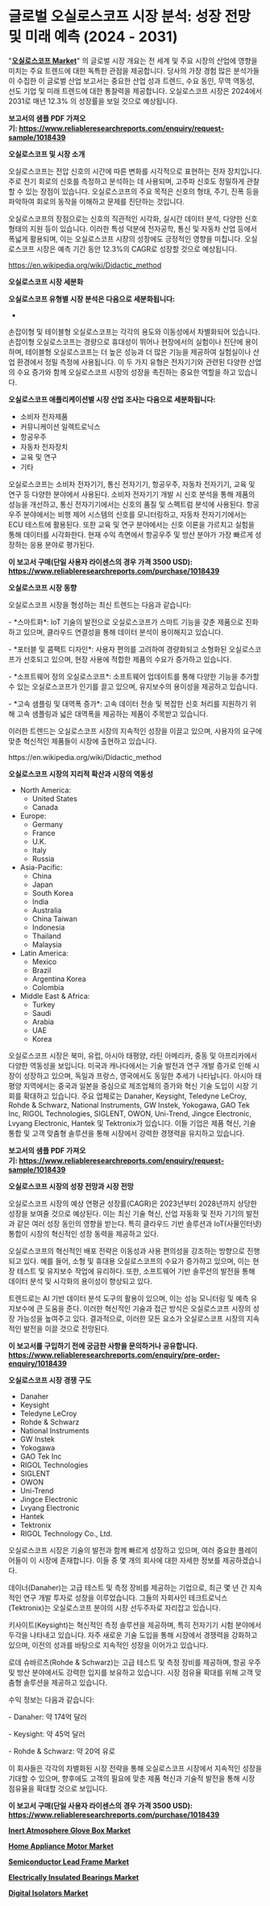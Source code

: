 <p><h1>글로벌 오실로스코프 시장 분석: 성장 전망 및 미래 예측 (2024 - 2031)</h1></p><p>"<strong><a href="https://www.reliableresearchreports.com/oscilloscope-r1018439?utm_campaign=105&utm_medium=7&utm_source=Github&utm_content=ia&utm_term=19102024&utm_id=oscilloscope">오실로스코프 Market</a></strong>" 의 글로벌 시장 개요는 전 세계 및 주요 시장의 산업에 영향을 미치는 주요 트렌드에 대한 독특한 관점을 제공합니다. 당사의 가장 경험 많은 분석가들이 수집한 이 글로벌 산업 보고서는 중요한 산업 성과 트렌드, 수요 동인, 무역 역동성, 선도 기업 및 미래 트렌드에 대한 통찰력을 제공합니다. 오실로스코프 시장은 2024에서 2031로 매년 12.3% 의 성장률을 보일 것으로 예상됩니다.</p>
<p><strong>보고서의 샘플 PDF 가져오기:&nbsp;<a href="https://www.reliableresearchreports.com/enquiry/request-sample/1018439?utm_campaign=105&utm_medium=7&utm_source=Github&utm_content=ia&utm_term=19102024&utm_id=oscilloscope">https://www.reliableresearchreports.com/enquiry/request-sample/1018439</a></strong></p>
<p><strong>오실로스코프 및 시장 소개</strong></p>
<p><p>오실로스코프는 전압 신호의 시간에 따른 변화를 시각적으로 표현하는 전자 장치입니다. 주로 전기 회로의 신호를 측정하고 분석하는 데 사용되며, 고주파 신호도 정밀하게 관찰할 수 있는 장점이 있습니다. 오실로스코프의 주요 목적은 신호의 형태, 주기, 진폭 등을 파악하여 회로의 동작을 이해하고 문제를 진단하는 것입니다. </p><p>오실로스코프의 장점으로는 신호의 직관적인 시각화, 실시간 데이터 분석, 다양한 신호 형태의 지원 등이 있습니다. 이러한 특성 덕분에 전자공학, 통신 및 자동차 산업 등에서 폭넓게 활용되며, 이는 오실로스코프 시장의 성장에도 긍정적인 영향을 미칩니다. 오실로스코프 시장은 예측 기간 동안 12.3%의 CAGR로 성장할 것으로 예상됩니다.</p></p>
<p><a href="https://en.wikipedia.org/wiki/Didactic_method?utm_campaign=105&utm_medium=7&utm_source=Github&utm_content=ia&utm_term=19102024&utm_id=oscilloscope">https://en.wikipedia.org/wiki/Didactic_method</a></p>
<p><strong>오실로스코프 시장 세분화</strong></p>
<p><strong>오실로스코프 유형별 시장 분석은 다음으로 세분화됩니다:</strong></p>
<p><ul><li></li></ul></p>
<p><p>손잡이형 및 테이블형 오실로스코프는 각각의 용도와 이동성에서 차별화되어 있습니다. 손잡이형 오실로스코프는 경량으로 휴대성이 뛰어나 현장에서의 실험이나 진단에 용이하며, 테이블형 오실로스코프는 더 높은 성능과 더 많은 기능을 제공하여 실험실이나 산업 환경에서 정밀 측정에 사용됩니다. 이 두 가지 유형은 전자기기와 관련된 다양한 산업의 수요 증가와 함께 오실로스코프 시장의 성장을 촉진하는 중요한 역할을 하고 있습니다.</p></p>
<p><strong>오실로스코프 애플리케이션별 시장 산업 조사는 다음으로 세분화됩니다:</strong></p>
<p><ul><li>소비자 전자제품</li><li>커뮤니케이션 일렉트로닉스</li><li>항공우주</li><li>자동차 전자장치</li><li>교육 및 연구</li><li>기타</li></ul></p>
<p><p>오실로스코프는 소비자 전자기기, 통신 전자기기, 항공우주, 자동차 전자기기, 교육 및 연구 등 다양한 분야에서 사용된다. 소비자 전자기기 개발 시 신호 분석을 통해 제품의 성능을 개선하고, 통신 전자기기에서는 신호의 품질 및 스펙트럼 분석에 사용된다. 항공우주 분야에서는 비행 제어 시스템의 신호를 모니터링하고, 자동차 전자기기에서는 ECU 테스트에 활용된다. 또한 교육 및 연구 분야에서는 신호 이론을 가르치고 실험을 통해 데이터를 시각화한다. 현재 수익 측면에서 항공우주 및 방산 분야가 가장 빠르게 성장하는 응용 분야로 평가된다.</p></p>
<p><strong>이 보고서 구매(단일 사용자 라이센스의 경우 가격 3500 USD): <a href="https://www.reliableresearchreports.com/purchase/1018439?utm_campaign=105&utm_medium=7&utm_source=Github&utm_content=ia&utm_term=19102024&utm_id=oscilloscope">https://www.reliableresearchreports.com/purchase/1018439</a></strong></p>
<p><strong>오실로스코프 시장 동향</strong></p>
<p><p>오실로스코프 시장을 형성하는 최신 트렌드는 다음과 같습니다:</p><p>- *스마트화*: IoT 기술의 발전으로 오실로스코프가 스마트 기능을 갖춘 제품으로 진화하고 있으며, 클라우드 연결성을 통해 데이터 분석이 용이해지고 있습니다.</p><p>- *포터블 및 콤팩트 디자인*: 사용자 편의를 고려하여 경량화되고 소형화된 오실로스코프가 선호되고 있으며, 현장 사용에 적합한 제품의 수요가 증가하고 있습니다.</p><p>- *소프트웨어 정의 오실로스코프*: 소프트웨어 업데이트를 통해 다양한 기능을 추가할 수 있는 오실로스코프가 인기를 끌고 있으며, 유지보수의 용이성을 제공하고 있습니다.</p><p>- *고속 샘플링 및 대역폭 증가*: 고속 데이터 전송 및 복잡한 신호 처리를 지원하기 위해 고속 샘플링과 넓은 대역폭을 제공하는 제품이 주목받고 있습니다.</p><p>이러한 트렌드는 오실로스코프 시장의 지속적인 성장을 이끌고 있으며, 사용자의 요구에 맞춘 혁신적인 제품들이 시장에 출현하고 있습니다.</p></p>
<p>https://en.wikipedia.org/wiki/Didactic_method</p>
<p><strong>오실로스코프 시장의 지리적 확산과 시장의 역동성</strong></p>
<p><ul>
    <li>
        North America:
        <ul>
            <li>United States</li>
            <li>Canada</li>
        </ul>
    </li>
    <li>
        Europe:
        <ul>
            <li>Germany</li>
            <li>France</li>
            <li>U.K.</li>
            <li>Italy</li>
            <li>Russia</li>
        </ul>
    </li>
    <li>
        Asia-Pacific:
        <ul>
            <li>China</li>
            <li>Japan</li>
            <li>South Korea</li>
            <li>India</li>
            <li>Australia</li>
            <li>China Taiwan</li>
            <li>Indonesia</li>
            <li>Thailand</li>
            <li>Malaysia</li>
        </ul>
    </li>
    <li>
        Latin America:
        <ul>
            <li>Mexico</li>
            <li>Brazil</li>
            <li>Argentina Korea</li>
            <li>Colombia</li>
        </ul>
    </li>
    <li>
        Middle East & Africa:
        <ul>
            <li>Turkey</li>
            <li>Saudi</li>
            <li>Arabia</li>
            <li>UAE</li>
            <li>Korea</li>
        </ul>
    </li>
    </ul></p>
<p><p>오실로스코프 시장은 북미, 유럽, 아시아 태평양, 라틴 아메리카, 중동 및 아프리카에서 다양한 역동성을 보입니다. 미국과 캐나다에서는 기술 발전과 연구 개발 증가로 인해 시장이 성장하고 있으며, 독일과 프랑스, 영국에서도 동일한 추세가 나타납니다. 아시아 태평양 지역에서는 중국과 일본을 중심으로 제조업체의 증가와 혁신 기술 도입이 시장 기회를 확대하고 있습니다. 주요 업체로는 Danaher, Keysight, Teledyne LeCroy, Rohde & Schwarz, National Instruments, GW Instek, Yokogawa, GAO Tek Inc, RIGOL Technologies, SIGLENT, OWON, Uni-Trend, Jingce Electronic, Lvyang Electronic, Hantek 및 Tektronix가 있습니다. 이들 기업은 제품 혁신, 기술 통합 및 고객 맞춤형 솔루션을 통해 시장에서 강력한 경쟁력을 유지하고 있습니다.</p></p>
<p><strong>보고서의 샘플 PDF 가져오기:&nbsp;<a href="https://www.reliableresearchreports.com/enquiry/request-sample/1018439?utm_campaign=105&utm_medium=7&utm_source=Github&utm_content=ia&utm_term=19102024&utm_id=oscilloscope">https://www.reliableresearchreports.com/enquiry/request-sample/1018439</a></strong></p>
<p><strong>오실로스코프 시장의 성장 전망과 시장 전망</strong></p>
<p><p>오실로스코프 시장의 예상 연평균 성장률(CAGR)은 2023년부터 2028년까지 상당한 성장을 보여줄 것으로 예상된다. 이는 최신 기술 혁신, 산업 자동화 및 전자 기기의 발전과 같은 여러 성장 동인의 영향을 받는다. 특히 클라우드 기반 솔루션과 IoT(사물인터넷) 통합이 시장의 혁신적인 성장 동력을 제공하고 있다.</p><p>오실로스코프의 혁신적인 배포 전략은 이동성과 사용 편의성을 강조하는 방향으로 진행되고 있다. 예를 들어, 소형 및 휴대용 오실로스코프의 수요가 증가하고 있으며, 이는 현장 테스트 및 유지보수 작업에 유리하다. 또한, 소프트웨어 기반 솔루션의 발전을 통해 데이터 분석 및 시각화의 용이성이 향상되고 있다.</p><p>트렌드로는 AI 기반 데이터 분석 도구의 활용이 있으며, 이는 성능 모니터링 및 예측 유지보수에 큰 도움을 준다. 이러한 혁신적인 기술과 접근 방식은 오실로스코프 시장의 성장 가능성을 높여주고 있다. 결과적으로, 이러한 모든 요소가 오실로스코프 시장의 지속적인 발전을 이끌 것으로 전망된다.</p></p>
<p><strong>이 보고서를 구입하기 전에 궁금한 사항을 문의하거나 공유합니다. <a href="https://www.reliableresearchreports.com/enquiry/pre-order-enquiry/1018439?utm_campaign=105&utm_medium=7&utm_source=Github&utm_content=ia&utm_term=19102024&utm_id=oscilloscope">https://www.reliableresearchreports.com/enquiry/pre-order-enquiry/1018439</a></strong></p>
<p><strong>오실로스코프 시장 경쟁 구도</strong></p>
<p><ul><li>Danaher</li><li>Keysight</li><li>Teledyne LeCroy</li><li>Rohde & Schwarz</li><li>National Instruments</li><li>GW Instek</li><li>Yokogawa</li><li>GAO Tek Inc</li><li>RIGOL Technologies</li><li>SIGLENT</li><li>OWON</li><li>Uni-Trend</li><li>Jingce Electronic</li><li>Lvyang Electronic</li><li>Hantek</li><li>Tektronix</li><li>RIGOL Technology Co., Ltd.</li></ul></p>
<p><p>오실로스코프 시장은 기술의 발전과 함께 빠르게 성장하고 있으며, 여러 중요한 플레이어들이 이 시장에 존재합니다. 이들 중 몇 개의 회사에 대한 자세한 정보를 제공하겠습니다.</p><p>데이너(Danaher)는 고급 테스트 및 측정 장비를 제공하는 기업으로, 최근 몇 년 간 지속적인 연구 개발 투자로 성장을 이루었습니다. 그들의 자회사인 테크트로닉스(Tektronix)는 오실로스코프 분야의 시장 선두주자로 자리잡고 있습니다.</p><p>키사이트(Keysight)는 혁신적인 측정 솔루션을 제공하며, 특히 전자기기 시험 분야에서 두각을 나타내고 있습니다. 자주 새로운 기술 도입을 통해 시장에서 경쟁력을 강화하고 있으며, 이전의 성과를 바탕으로 지속적인 성장을 이어가고 있습니다.</p><p>로데 슈바르츠(Rohde & Schwarz)는 고급 테스트 및 측정 장비를 제공하며, 항공 우주 및 방산 분야에서도 강력한 입지를 보유하고 있습니다. 시장 점유율 확대를 위해 고객 맞춤형 솔루션을 제공하고 있습니다.</p><p>수익 정보는 다음과 같습니다:</p><p>- Danaher: 약 174억 달러</p><p>- Keysight: 약 45억 달러</p><p>- Rohde & Schwarz: 약 20억 유로</p><p>이 회사들은 각각의 차별화된 시장 전략을 통해 오실로스코프 시장에서 지속적인 성장을 기대할 수 있으며, 향후에도 고객의 필요에 맞춘 제품 혁신과 기술적 발전을 통해 시장 점유율을 확대할 것으로 보입니다.</p></p>
<p><strong>이 보고서 구매(단일 사용자 라이센스의 경우 가격 3500 USD): <a href="https://www.reliableresearchreports.com/purchase/1018439?utm_campaign=105&utm_medium=7&utm_source=Github&utm_content=ia&utm_term=19102024&utm_id=oscilloscope">https://www.reliableresearchreports.com/purchase/1018439</a></strong></p>
<p><strong><p><a href="https://github.com/JamesCox407/Market-Research-Report-List-1/blob/main/inert-atmosphere-glove-box-market.md?utm_campaign=105&utm_medium=7&utm_source=Github&utm_content=ia&utm_term=19102024&utm_id=oscilloscope">Inert Atmosphere Glove Box Market</a></p><p><a href="https://issuu.com/reportprime-2/docs/home-appliance-motor-market-size-20_42bce183ba1c8f?utm_campaign=105&utm_medium=7&utm_source=Github&utm_content=ia&utm_term=19102024&utm_id=oscilloscope">Home Appliance Motor Market</a></p><p><a href="https://www.linkedin.com/pulse/future-semiconductor-lead-frame-market-global-forecast-trends-vvxif?utm_campaign=105&utm_medium=7&utm_source=Github&utm_content=ia&utm_term=19102024&utm_id=oscilloscope">Semiconductor Lead Frame Market</a></p><p><a href="https://issuu.com/reportprime-2/docs/electrically-insulated-bearings-mar_ff94a7f54fe13e?utm_campaign=105&utm_medium=7&utm_source=Github&utm_content=ia&utm_term=19102024&utm_id=oscilloscope">Electrically Insulated Bearings Market</a></p><p><a href="https://www.linkedin.com/pulse/global-digital-isolators-market-analysis-key-trends-future-xwwhf?utm_campaign=105&utm_medium=7&utm_source=Github&utm_content=ia&utm_term=19102024&utm_id=oscilloscope">Digital Isolators Market</a></p></strong></p>
<p></p>